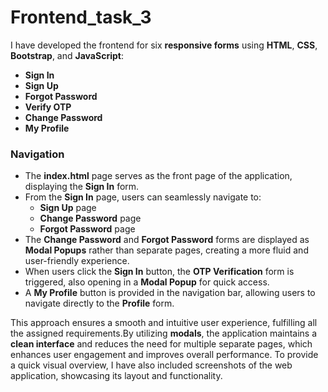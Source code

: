 # Frontend_task_3

I have developed the frontend for six **responsive forms** using **HTML**, **CSS**, **Bootstrap**, and **JavaScript**:

- **Sign In**
- **Sign Up**
- **Forgot Password**
- **Verify OTP**
- **Change Password**
- **My Profile**

### Navigation
- The **index.html** page serves as the front page of the application, displaying the **Sign In** form.
- From the **Sign In** page, users can seamlessly navigate to:
  - **Sign Up** page
  - **Change Password** page
  - **Forgot Password** page
- The **Change Password** and **Forgot Password** forms are displayed as **Modal Popups** rather than separate pages, creating a more fluid and user-friendly experience.
- When users click the **Sign In** button, the **OTP Verification** form is triggered, also opening in a **Modal Popup** for quick access.
- A **My Profile** button is provided in the navigation bar, allowing users to navigate directly to the **Profile** form.

This approach ensures a smooth and intuitive user experience, fulfilling all the assigned requirements.By utilizing **modals**, the application maintains a **clean interface** and reduces the need for multiple separate pages, which enhances user engagement and improves overall performance.
To provide a quick visual overview, I have also included screenshots of the web application, showcasing its layout and functionality.

